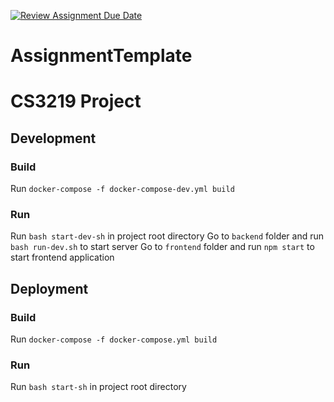 [![Review Assignment Due Date](https://classroom.github.com/assets/deadline-readme-button-24ddc0f5d75046c5622901739e7c5dd533143b0c8e959d652212380cedb1ea36.svg)](https://classroom.github.com/a/6BOvYMwN)
# AssignmentTemplate
# CS3219 Project
## Development
### Build
Run `docker-compose -f docker-compose-dev.yml build`

### Run
Run `bash start-dev-sh` in project root directory
Go to `backend` folder and run `bash run-dev.sh` to start server
Go to `frontend` folder and run `npm start` to start frontend application
## Deployment

### Build
Run `docker-compose -f docker-compose.yml build`

### Run
Run `bash start-sh` in project root directory
